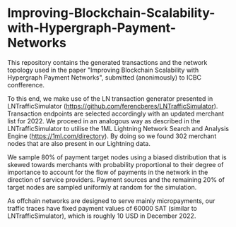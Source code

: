 # Improving-Blockchain-Scalability-with-Hypergraph-Payment-Networks
This repository contains the generated transactions and the network topology used in the paper "Improving Blockchain Scalability with Hypergraph Payment Networks", submitted (anonimously) to ICBC confference.

To this end, we make use of the LN transaction generator presented in LNTrafficSimulator (https://github.com/ferencberes/LNTrafficSimulator).  Transaction endpoints are selected accordingly with an updated merchant list for 2022. We proceed in an analogous way as described in the LNTrafficSimulator to utilise the 1ML Lightning Network Search and Analysis Engine (https://1ml.com/directory). By doing so we found 302 merchant nodes that are also present in our Lightning data. 

We sample 80% of payment target nodes using a biased distribution that is skewed towards merchants with probability proportional to their degree of importance to account for the flow of payments in the network in the direction of service providers. Payment sources and the remaining 20% of target nodes are sampled uniformly at random for the simulation.

As offchain networks are designed to serve mainly micropayments, our traffic traces have fixed payment values of 60000 SAT (similar to LNTrafficSimulator), which is roughly 10 USD in December 2022. 
